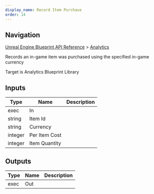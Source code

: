 ```yaml
---
display_name: Record Item Purchase
order: 14
---
```

## Navigation

[Unreal Engine Blueprint API Reference](https://dev.epicgames.com/documentation/en-us/unreal-engine/BlueprintAPI) > [Analytics](https://dev.epicgames.com/documentation/en-us/unreal-engine/BlueprintAPI/Analytics)

Records an in-game item was purchased using the specified in-game currency

Target is Analytics Blueprint Library

## Inputs

| Type | Name | Description |
| --- | --- | --- |
| exec | In |  |
| string | Item Id |  |
| string | Currency |  |
| integer | Per Item Cost |  |
| integer | Item Quantity |  |

## Outputs

| Type | Name | Description |
| --- | --- | --- |
| exec | Out |  |
